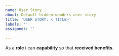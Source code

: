 ```yaml
---
name: User Story
about: Default hidden wonders user story
title: 'USER STORY: < TITLE>'
labels: ''
assignees: ''

---
```


As a **role** i can **capability** so that **received benefits.**
